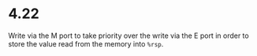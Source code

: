 # 4.22

Write via the M port to take priority over the write via the E port in order to store the value read from the memory into `%rsp`.
